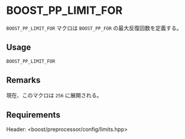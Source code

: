 # BOOST_PP_LIMIT_FOR

`BOOST_PP_LIMIT_FOR` マクロは `BOOST_PP_FOR` の最大反復回数を定義する。

## Usage

```cpp
BOOST_PP_LIMIT_FOR
```

## Remarks

現在、このマクロは `256` に展開される。

## Requirements

Header: &lt;boost/preprocessor/config/limits.hpp&gt;

